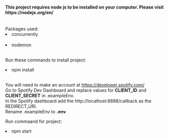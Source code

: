 <h4>This project requires node js to be installed on your computer. Please visit https://nodejs.org/en/<br> </h4>
<br> 
Packages used:<br> 
   <li>concurrently</li> <br> 
    <li>nodemon</li> <br> 

Run these commands to install project:<br> 
     <li>npm install </li><br> 
   
You will need to make an account at https://developer.spotify.com/ <br> 
Go to Spotify Dev Dashboard and replace values for **CLIENT_ID** and  **CLIENT_SECRET** in .exampleEnv. <br> 
In the Spotify dashboard add the http://localhost:8888/callback as the REDIRECT_URI.<br> 
Rename .exampleEnv to **.env**

Run commaand for project:<br> 
     <li>npm start </li><br> 

